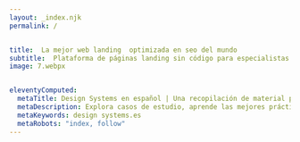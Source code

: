 ```yaml
---
layout: _index.njk
permalink: /


title:  La mejor web landing  optimizada en seo del mundo
subtitle:  Plataforma de páginas landing sin código para especialistas en marketing digital basada en performance te permite diseñar, publicar y optimizar activos de marketing digital con seguimiento de microconversiones para obtener mejores tasas de conversión. 
image: 7.webpx


eleventyComputed:
  metaTitle: Design Systems en español | Una recopilación de material para aprender Design systems
  metaDescription: Explora casos de estudio, aprende las mejores prácticas y mantente actualizado en este emocionante campo del diseño centrado en los design systems.
  metaKeywords: design systems.es
  metaRobots: "index, follow"
---
```

